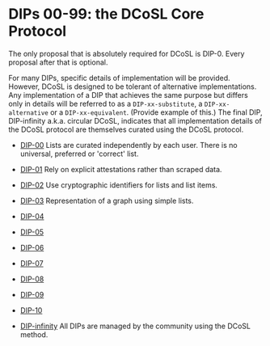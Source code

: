 # DIPs 00-99: the DCoSL Core Protocol

The only proposal that is absolutely required for DCoSL is DIP-0. Every proposal after that is optional. 

For many DIPs, specific details of implementation will be provided. However, DCoSL is designed to be tolerant of alternative implementations. Any implementation of a DIP that achieves the same purpose but differs only in details will be referred to as a `DIP-xx-substitute`, a `DIP-xx-alternative` or a `DIP-xx-equivalent`. (Provide example of this.) The final DIP, DIP-infinity a.k.a. circular DCoSL, indicates that all implementation details of the DCoSL protocol are themselves curated using the DCoSL protocol.

- [DIP-00](00.md) Lists are curated independently by each user. There is no universal, preferred or 'correct' list.

- [DIP-01](01.md) Rely on explicit attestations rather than scraped data.

- [DIP-02](02.md) Use cryptographic identifiers for lists and list items.

- [DIP-03](03.md) Representation of a graph using simple lists.

- [DIP-04](04.md) 

- [DIP-05](05.md)

- [DIP-06](06.md) 

- [DIP-07](07.md) 

- [DIP-08](08.md)

- [DIP-09](09.md)

- [DIP-10](10.md)

- [DIP-infinity](infinity.md) All DIPs are managed by the community using the DCoSL method.
